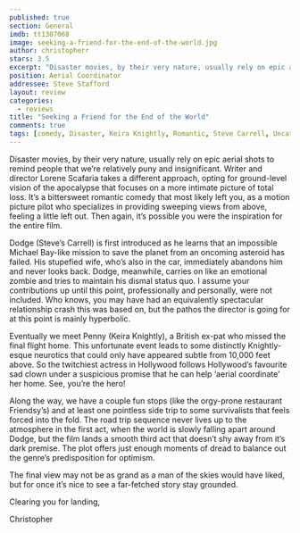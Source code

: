 ```yaml
---
published: true
section: General
imdb: tt1307068
image: seeking-a-friend-for-the-end-of-the-world.jpg
author: christopherr
stars: 3.5
excerpt: "Disaster movies, by their very nature, usually rely on epic aerial shots to remind people that we&rsquo;re relatively puny and insignificant. Writer and director Lorene Scafaria takes a different approach, opting for ground-level vision of the apocalypse that focuses on a more intimate picture of total loss."
position: Aerial Coordinator
addressee: Steve Stafford
layout: review
categories:
  - reviews
title: "Seeking a Friend for the End of the World"
comments: true
tags: [comedy, Disaster, Keira Knightly, Romantic, Steve Carrell, Uncategorized]
---
```

<p>Disaster movies, by their very nature, usually rely on epic aerial shots to remind people that we&rsquo;re relatively puny and insignificant. Writer and director Lorene Scafaria takes a different approach, opting for ground-level vision of the apocalypse that focuses on a more intimate picture of total loss. It&rsquo;s a bittersweet romantic comedy that most likely left you, as a motion picture pilot who specializes in providing sweeping views from above, feeling a little left out. Then again, it&rsquo;s possible you were the inspiration for the entire film.</p>
<p>Dodge (Steve&rsquo;s Carrell) is first introduced as he learns that an impossible Michael Bay-like mission to save the planet from an oncoming asteroid has failed. His stupefied wife, who&rsquo;s also in the car, immediately abandons him and never looks back. Dodge, meanwhile, carries on like an emotional zombie and tries to maintain his dismal status quo. I assume your contributions up until this point, professionally and personally, were not included. Who knows, you may have had an equivalently spectacular relationship crash this was based on, but the pathos the director is going for at this point is mainly hyperbolic.</p>
<p>Eventually we meet Penny (Keira Knightly), a British ex-pat who missed the final flight home. This unfortunate event leads to some distinctly Knightly-esque neurotics that could only have appeared subtle from 10,000 feet above. So the twitchiest actress in Hollywood follows Hollywood&rsquo;s favourite sad clown under a suspicious promise that he can help &lsquo;aerial coordinate&rsquo; her home. See, you&rsquo;re the hero!</p>
<p>Along the way, we have a couple fun stops (like the orgy-prone restaurant Friendsy&rsquo;s) and at least one pointless side trip to some survivalists that feels forced into the fold. The road trip sequence never lives up to the atmosphere in the first act, when the world is slowly falling apart around Dodge, but the film lands a smooth third act that doesn&rsquo;t shy away from it&rsquo;s dark premise. The plot offers just enough moments of dread to balance out the genre&rsquo;s predisposition for optimism.</p>
<p>The final view may not be as grand as a man of the skies would have liked, but for once it&rsquo;s nice to see a far-fetched story stay grounded.</p>
<p>Clearing you for landing,</p>
<p>Christopher</p>
